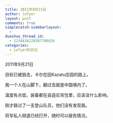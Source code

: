 ```yaml
---
title: 2011年9月21日
author: lofyer
layout: post
comments: true
simplecatch-sidebarlayout:
  - 
duoshuo_thread_id:
  - 1234836220387786839
categories:
  - Lofyer的日记
---
```

2011年9月21日

目标已被狙击，卡尔在回Kazatu庄园的路上。

我一个人在山脚下，翻过去就是中国境内了。

温度有点低，装备都在自适应背包里，应该没什么影响。

刚才路过了一支登山队员，他们没有发现我。

将军私人频道已经打开，随时可以报告情况。
